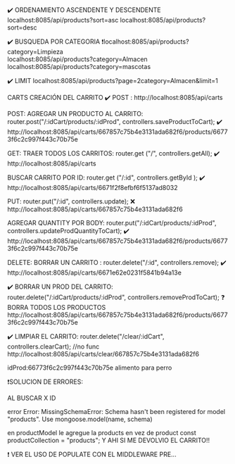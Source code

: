 ✔️ ORDENAMIENTO ASCENDENTE Y DESCENDENTE     
localhost:8085/api/products?sort=asc
localhost:8085/api/products?sort=desc

✔️ BUSQUEDA POR CATEGORIA 
❗localhost:8085/api/products?category=Limpieza  
localhost:8085/api/products?category=Almacen 
localhost:8085/api/products?category=mascotas 

✔️ LIMIT 
localhost:8085/api/products?page=2category=Almacen&limit=1


CARTS
CREACIÓN DEL CARRITO 
✔️ POST : http://localhost:8085/api/carts

POST: 
AGREGAR UN PRODUCTO AL CARRITO:  router.post("/:idCart/products/:idProd", controllers.saveProductToCart);
✔️   http://localhost:8085/api/carts/667857c75b4e3131ada682f6/products/66773f6c2c997f443c70b75e

GET: 
TRAER TODOS LOS CARRITOS:  router.get ("/", controllers.getAll);
✔️   http://localhost:8085/api/carts
 
BUSCAR CARRITO POR ID:   router.get ("/:id", controllers.getById );
✔️   http://localhost:8085/api/carts/6671f2f8efbf6f5137ad8032
    
PUT: 
router.put("/:id", controllers.update);
❌  http://localhost:8085/api/carts/667857c75b4e3131ada682f6   

AGREGAR QUANTITY POR BODY: router.put("/:idCart/products/:idProd", controllers.updateProdQuantityToCart);
✔️  http://localhost:8085/api/carts/667857c75b4e3131ada682f6/products/66773f6c2c997f443c70b75e

DELETE:
BORRAR UN CARRITO : router.delete("/:id", controllers.remove);
✔️  http://localhost:8085/api/carts/6671e62e0231f5841b94a13e  

✔️  BORRAR UN PROD DEL CARRITO:  router.delete("/:idCart/products/:idProd", controllers.removeProdToCart); ❓ BORRA TODOS LOS PRODUCTOS 
http://localhost:8085/api/carts/667857c75b4e3131ada682f6/products/66773f6c2c997f443c70b75e


✔️  LIMPIAR EL CARRITO:   router.delete("/clear/:idCart", controllers.clearCart); //no func
http://localhost:8085/api/carts/clear/667857c75b4e3131ada682f6



idProd:66773f6c2c997f443c70b75e    alimento para perro

❗SOLUCION DE ERRORES:
<!-- http://localhost:8085/api/carts/667857c75b4e3131ada682f6 --> AL BUSCAR X ID 
error Error: MissingSchemaError: Schema hasn't been registered for model "products".
Use mongoose.model(name, schema)

 en productModel le agregue la products en vez de product
const productCollection = "products"; Y AHI SI ME DEVOLVIO EL CARRITO!!

❗ VER EL USO DE POPULATE CON EL MIDDLEWARE PRE... 